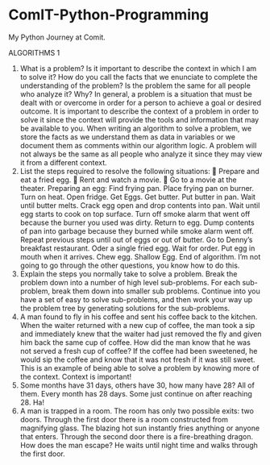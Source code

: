 # ComIT-Python-Programming
My Python Journey at Comit.

ALGORITHMS 1
1) What is a problem? Is it important to describe the context in which I am to solve it? How do you call the facts that
we enunciate to complete the understanding of the problem? Is the problem the same for all people who analyze it?
Why?
In general, a problem is a situation that must be dealt with or overcome in order for a person to achieve a goal or
desired outcome. It is important to describe the context of a problem in order to solve it since the context will provide
the tools and information that may be available to you. When writing an algorithm to solve a problem, we store the
facts as we understand them as data in variables or we document them as comments within our algorithm logic. A
problem will not always be the same as all people who analyze it since they may view it from a different context.
2) List the steps required to resolve the following situations:
 Prepare and eat a fried egg.
 Rent and watch a movie.
 Go to a movie at the theater.
Preparing an egg: Find frying pan. Place frying pan on burner. Turn on heat. Open fridge. Get Eggs. Get butter. Put
butter in pan. Wait until butter melts. Crack egg open and drop contents into pan. Wait until egg starts to cook on top
surface. Turn off smoke alarm that went off because the burner you used was dirty. Return to egg. Dump contents of
pan into garbage because they burned while smoke alarm went off. Repeat previous steps until out of eggs or out of
butter. Go to Denny’s breakfast restaurant. Oder a single fried egg. Wait for order. Put egg in mouth when it arrives.
Chew egg. Shallow Egg. End of algorithm.
I’m not going to go through the other questions, you know how to do this.
3) Explain the steps you normally take to solve a problem.
Break the problem down into a number of high level sub-problems. For each sub-problem, break them down into
smaller sub problems. Continue into you have a set of easy to solve sub-problems, and then work your way up the
problem tree by generating solutions for the sub-problems.
4) A man found to fly in his coffee and sent his coffee back to the kitchen. When the waiter returned with a new cup
of coffee, the man took a sip and immediately knew that the waiter had just removed the fly and given him back the
same cup of coffee. How did the man know that he was not served a fresh cup of coffee?
If the coffee had been sweetened, he would sip the coffee and know that it was not fresh if it was still sweet. This is
an example of being able to solve a problem by knowing more of the context. Context is important!
5) Some months have 31 days, others have 30, how many have 28?
All of them. Every month has 28 days. Some just continue on after reaching 28. Ha!
6) A man is trapped in a room. The room has only two possible exits: two doors. Through the first door there is a
room constructed from magnifying glass. The blazing hot sun instantly fries anything or anyone that enters. Through
the second door there is a fire-breathing dragon. How does the man escape?
He waits until night time and walks through the first door.
